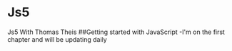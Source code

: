 # Js5
Js5 With Thomas Theis
##Getting started with JavaScript 
-I'm on the first chapter and will be updating daily 
